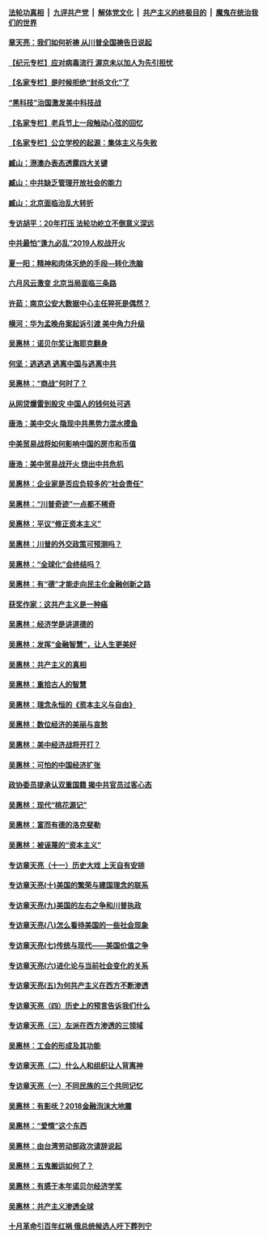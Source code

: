 ####  [法轮功真相](../../../../basic/blob/master/README.md?t=07101631) &nbsp;|&nbsp; [九评共产党](../../../../9ping.md/blob/master/README.md?t=07101631) &nbsp;|&nbsp; [解体党文化](../../../../jtdwh.md/blob/master/README.md?t=07101631)  &nbsp;|&nbsp; [共产主义的终极目的](../../../../gczydzjmd.md/blob/master/README.md?t=07101631) &nbsp;|&nbsp; [魔鬼在统治我们的世界](../../../../mgztzwmdsj.md/blob/master/README.md?t=07101631) 

#### [章天亮：我们如何祈祷 从川普全国祷告日说起](../pages/nsc423/n11944627.md?t=07101631) 

#### [【纪元专栏】应对病毒流行 渥京未以加人为先引担忧](../pages/nsc423/n11875714.md?t=07101631) 

#### [【名家专栏】是时候拒绝“封杀文化”了](../pages/nsc423/n11814093.md?t=07101631) 

#### [“黑科技”治国激发美中科技战](../pages/nsc423/n11638056.md?t=07101631) 

#### [【名家专栏】老兵节上一段触动心弦的回忆](../pages/nsc423/n11646016.md?t=07101631) 

#### [【名家专栏】公立学校的起源：集体主义与失败](../pages/nsc423/n11601833.md?t=07101631) 

#### [臧山：港澳办表态透露四大关键](../pages/nsc423/n11421628.md?t=07101631) 

#### [臧山：中共缺乏管理开放社会的能力](../pages/nsc423/n11407457.md?t=07101631) 

#### [臧山：北京面临治乱大转折](../pages/nsc423/n11406895.md?t=07101631) 

#### [专访胡平：20年打压 法轮功屹立不倒意义深远](../pages/nsc423/n11398800.md?t=07101631) 

#### [中共最怕“逢九必乱”2019人权战开火](../pages/nsc423/n11385248.md?t=07101631) 

#### [夏一阳：精神和肉体灭绝的手段—转化洗脑](../pages/nsc423/n11368250.md?t=07101631) 

#### [六月风云激变 北京当局面临三条路](../pages/nsc423/n11313668.md?t=07101631) 

#### [许茹：南京公安大数据中心主任猝死是偶然？](../pages/nsc423/n11064744.md?t=07101631) 

#### [横河：华为孟晚舟案起诉引渡 美中角力升级](../pages/nsc423/n11027230.md?t=07101631) 

#### [吴惠林：诺贝尔奖让海耶克翻身](../pages/nsc423/n10890049.md?t=07101631) 

#### [何坚：逃逃逃 逃离中国与逃离中共](../pages/nsc423/n10592891.md?t=07101631) 

#### [吴惠林：“商战”何时了？](../pages/nsc423/n10573558.md?t=07101631) 

#### [从网贷爆雷到股灾 中国人的钱何处可逃](../pages/nsc423/n10572800.md?t=07101631) 

#### [唐浩：美中交火 隐现中共黑势力混水摸鱼](../pages/nsc423/n10544040.md?t=07101631) 

#### [中美贸易战将如何影响中国的房市和币值](../pages/nsc423/n10543697.md?t=07101631) 

#### [唐浩：美中贸易战开火 烧出中共危机](../pages/nsc423/n10540126.md?t=07101631) 

#### [吴惠林：企业家是否应负较多的“社会责任”](../pages/nsc423/n10535022.md?t=07101631) 

#### [吴惠林：“川普奇迹”一点都不稀奇](../pages/nsc423/n10512808.md?t=07101631) 

#### [吴惠林：平议“修正资本主义”](../pages/nsc423/n10495724.md?t=07101631) 

#### [吴惠林：川普的外交政策可预测吗？](../pages/nsc423/n10462387.md?t=07101631) 

#### [吴惠林：“全球化”会终结吗？](../pages/nsc423/n10452838.md?t=07101631) 

#### [吴惠林：有“德”才能走向民主化金融创新之路](../pages/nsc423/n10432292.md?t=07101631) 

#### [获奖作家：这共产主义是一种癌](../pages/nsc423/n10431541.md?t=07101631) 

#### [吴惠林：经济学是讲道德的](../pages/nsc423/n10398014.md?t=07101631) 

#### [吴惠林：发挥“金融智慧”，让人生更美好](../pages/nsc423/n10375019.md?t=07101631) 

#### [吴惠林：共产主义的真相](../pages/nsc423/n10351394.md?t=07101631) 

#### [吴惠林：重拾古人的智慧](../pages/nsc423/n10337691.md?t=07101631) 

#### [吴惠林：理念永恒的《资本主义与自由》](../pages/nsc423/n10316274.md?t=07101631) 

#### [吴惠林：数位经济的美丽与哀愁](../pages/nsc423/n10292946.md?t=07101631) 

#### [吴惠林：美中经济战将开打？](../pages/nsc423/n10258825.md?t=07101631) 

#### [吴惠林：可怕的中国经济扩张](../pages/nsc423/n10219147.md?t=07101631) 

#### [政协委员提承认双重国籍 揭中共官员过客心态](../pages/nsc423/n10208809.md?t=07101631) 

#### [吴惠林：现代“桃花源记”](../pages/nsc423/n10185234.md?t=07101631) 

#### [吴惠林：富而有德的洛克斐勒](../pages/nsc423/n10142264.md?t=07101631) 

#### [吴惠林：被诬蔑的“资本主义”](../pages/nsc423/n10124816.md?t=07101631) 

#### [专访章天亮（十一）历史大戏 上天自有安排](../pages/nsc423/n10094905.md?t=07101631) 

#### [专访章天亮(十)美国的繁荣与建国理念的联系](../pages/nsc423/n10094899.md?t=07101631) 

#### [专访章天亮(九)美国的左右之争和川普执政](../pages/nsc423/n10094889.md?t=07101631) 

#### [专访章天亮(八)怎么看待美国的一些社会现象](../pages/nsc423/n10094857.md?t=07101631) 

#### [专访章天亮(七)传统与现代——美国价值之争](../pages/nsc423/n10093140.md?t=07101631) 

#### [专访章天亮(六)进化论与当前社会变化的关系](../pages/nsc423/n10092036.md?t=07101631) 

#### [专访章天亮(五)为何共产主义在西方不断渗透](../pages/nsc423/n10083620.md?t=07101631) 

#### [专访章天亮（四）历史上的预言告诉我们什么](../pages/nsc423/n10083606.md?t=07101631) 

#### [专访章天亮（三）左派在西方渗透的三领域](../pages/nsc423/n10081115.md?t=07101631) 

#### [吴惠林：工会的形成及其功能](../pages/nsc423/n10080633.md?t=07101631) 

#### [专访章天亮（二）什么人和组织让人背离神](../pages/nsc423/n10076637.md?t=07101631) 

#### [专访章天亮（一）不同民族的三个共同记忆](../pages/nsc423/n10074188.md?t=07101631) 

#### [吴惠林：有影呒？2018金融泡沫大地震](../pages/nsc423/n10040534.md?t=07101631) 

#### [吴惠林：“爱情”这个东西](../pages/nsc423/n10019423.md?t=07101631) 

#### [吴惠林：由台湾劳动部政次请辞说起](../pages/nsc423/n9979679.md?t=07101631) 

#### [吴惠林：五鬼搬运如何了？](../pages/nsc423/n9925338.md?t=07101631) 

#### [吴惠林：有感于本年诺贝尔经济学奖](../pages/nsc423/n9871883.md?t=07101631) 

#### [吴惠林：共产主义渗透全球](../pages/nsc423/n9812748.md?t=07101631) 

#### [十月革命引百年红祸 俄总统候选人吁下葬列宁](../pages/nsc423/n9810182.md?t=07101631) 

